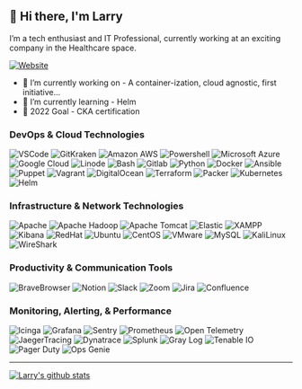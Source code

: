 ## 👋 Hi there, I'm Larry
I’m a tech enthusiast and IT Professional, currently working at an exciting company in the Healthcare space. 

[![Website](https://img.shields.io/badge/SENIORLINK-green?style=flat-square)](https://www.seniorlink.com/)

- 🔭 I’m currently working on - A container-ization, cloud agnostic, first initiative...
- 🌱 I’m currently learning - Helm
- 🥅 2022 Goal - CKA certification

### DevOps & Cloud Technologies
<p>
  <img alt="VSCode" src="https://img.shields.io/badge/-VSCode-007ACC?style=flat&logo=visual-studio-code&logoColor=white" />
  <img alt="GitKraken" src="https://img.shields.io/badge/-GitKraken-000000??style=flat&logo=gitkraken&logoColor=green" />
  <img alt="Amazon AWS" src="https://img.shields.io/badge/-AmazonAWS-232F3E?style=flat&logo=amazonaws&logoColor=white" />
  <img alt="Powershell" src="https://img.shields.io/badge/-Powershell-5391FE?style=flat&logo=PowerShell&logoColor=white" />
  <img alt="Microsoft Azure" src="https://img.shields.io/badge/-MicrosoftAzure-0078D4?style=flat&logo=microsoftazure&logoColor=white" />
  <img alt="Google Cloud" src="https://img.shields.io/badge/-GoogleCloud-4285F4?style=flat&logo=googlecloud&logoColor=white" />
  <img alt="Linode" src="https://img.shields.io/badge/-Linode-00A95C?style=flat&logo=linode&logoColor=white" />
  <img alt="Bash" src="https://img.shields.io/badge/-Bash-4EAA25?style=flat&logo=gnubash&logoColor=white" />
  <img alt="Gitlab" src="https://img.shields.io/badge/-Gitlab-FCA121?style=flat&logo=gitlab&logoColor=white" />
  <img alt="Python" src="https://img.shields.io/badge/-Python-3776AB?style=flat&logo=python&logoColor=white" /> 
  <img alt="Docker" src="https://img.shields.io/badge/-Docker-2496ED?style=flat&logo=docker&logoColor=white" />
  <img alt="Ansible" src="https://img.shields.io/badge/-Ansible-EE0000?style=flat&logo=ansible&logoColor=white" />
  <img alt="Puppet" src="https://img.shields.io/badge/-Puppet-FFAE1A?style=flat&logo=puppet&logoColor=white" />
  <img alt="Vagrant" src="https://img.shields.io/badge/-Vagrant-1868F2?style=flat&logo=vagrant&logoColor=white" />
  <img alt="DigitalOcean" src="https://img.shields.io/badge/-DigitalOcean-0080FF?style=flat&logo=digitalocean&logoColor=white" />
  <img alt="Terraform" src="https://img.shields.io/badge/-Terraform-7B42BC?style=flat&logo=terraform&logoColor=white" />
  <img alt="Packer" src="https://img.shields.io/badge/-Packer-02A8EF?style=flat&logo=packer&logoColor=white" />
  <img alt="Kubernetes" src="https://img.shields.io/badge/-Kubernetes-326CE5?style=flat&logo=kubernetes&logoColor=white" />
  <img alt="Helm" src="https://img.shields.io/badge/-Helm-0F1689?style=flat&logo=helm&logoColor=white" />
</p>

### Infrastructure & Network Technologies
<p>
  <img alt="Apache" src="https://img.shields.io/badge/-Apache-009639?style=flat&logo=apache&logoColor=white" />
  <img alt="Apache Hadoop" src="https://img.shields.io/badge/-Apache Hadoop-000000?style=flat&logo=apachehadoop&logoColor=white" />
  <img alt="Apache Tomcat" src="https://img.shields.io/badge/-Apache Tomcat-F8DC75?style=flat&logo=apachetomcat&logoColor=white" />
  <img alt="Elastic" src="https://img.shields.io/badge/-Elastic-005571?style=flat&logo=elastic&logoColor=white" />
  <img alt="XAMPP" src="https://img.shields.io/badge/-XAMPP-FB7A24?style=flat&logo=xampp&logoColor=white" />
  <img alt="Kibana" src="https://img.shields.io/badge/-Kibana-005571?style=flat&logo=kibana&logoColor=white" />
  <img alt="RedHat" src="https://img.shields.io/badge/-RedHat-EE0000?style=flat&logo=redhat&logoColor=white" />
  <img alt="Ubuntu" src="https://img.shields.io/badge/-Ubuntu-E95420?style=flat&logo=ubuntu&logoColor=white" /> 
  <img alt="CentOS" src="https://img.shields.io/badge/-CentOS-262577?style=flat&logo=centos&logoColor=white" />
  <img alt="VMware" src="https://img.shields.io/badge/-VMware-607078?style=flat&logo=vmware&logoColor=white" />
  <img alt="MySQL" src="https://img.shields.io/badge/-MySQL-4479A1?style=flat&logo=mysql&logoColor=white" />
  <img alt="KaliLinux" src="https://img.shields.io/badge/-KaliLinux-557C94?style=flat&logo=kali-linux&logoColor=white" /> 
  <img alt="WireShark" src="https://img.shields.io/badge/-WireShark-1679A7?style=flat&logo=wireshark&logoColor=white" /> 
</p>

### Productivity & Communication Tools
<p>
  <img alt="BraveBrowser" src="https://img.shields.io/badge/-BraveBrowser-FB542B?style=flat&logo=brave&logoColor=white" /> 
  <img alt="Notion" src="https://img.shields.io/badge/-Notion-000?style=flat&logo=notion&logoColor=white" />
  <img alt="Slack" src="https://img.shields.io/badge/-Slack-4A154B?style=flat&logo=slack&logoColor=white" />
  <img alt="Zoom" src="https://img.shields.io/badge/-Zoom-2D8CFF?style=flat&logo=zoom&logoColor=white" />
  <img alt="Jira" src="https://img.shields.io/badge/-Jira-0052CC?style=flat&logo=jira&logoColor=white" />
  <img alt="Confluence" src="https://img.shields.io/badge/-Confluence-172B4D?style=flat&logo=confluence&logoColor=white" />
</p>

### Monitoring, Alerting, & Performance
<p>
  <img alt="Icinga" src="https://img.shields.io/badge/-Icinga-06062C?style=flat&logo=icinga&logoColor=white" />
  <img alt="Grafana" src="https://img.shields.io/badge/-Grafana-F46800?style=flat&logo=grafana&logoColor=white" />
  <img alt="Sentry" src="https://img.shields.io/badge/-Sentry-362D59?style=flat&logo=sentry&logoColor=white" />
  <img alt="Prometheus" src="https://img.shields.io/badge/-Prometheus-E6522C?style=flat&logo=prometheus&logoColor=white" />
  <img alt="Open Telemetry" src="https://img.shields.io/badge/-OpenTelemetry-000000?style=flat&logo=opentelemetry&logoColor=white" />
  <img alt="JaegerTracing" src="https://img.shields.io/badge/-JaegerTracing-362D59?style=flat&logo=jagertracing&logoColor=white" />
  <img alt="Dynatrace" src="https://img.shields.io/badge/-Dynatrace-1496FF?style=flat&logo=dynatrace&logoColor=white" />
  <img alt="Splunk" src="https://img.shields.io/badge/-Splunk-000000?style=flat&logo=splunk&logoColor=white" /> 
  <img alt="Gray Log" src="https://img.shields.io/badge/-GrayLog-FF3633?style=flat&logo=graylog&logoColor=white" />
  <img alt="Tenable IO" src="https://img.shields.io/badge/-tenable.io-000000?style=flat&logo=tenable.io&logoColor=white" />
  <img alt="Pager Duty" src="https://img.shields.io/badge/-PagerDuty-06AC38?style=flat&logo=pagerduty&logoColor=white" />
  <img alt="Ops Genie" src="https://img.shields.io/badge/-OpsGenie-172B4D?style=flat&logo=opsgenie&logoColor=white" />
</p>

---
[![Larry's github stats](https://github-readme-stats.vercel.app/api?username=LarryBetson&count_private=true&include_all_commits=true&theme=github_dark)](https://google.com)

